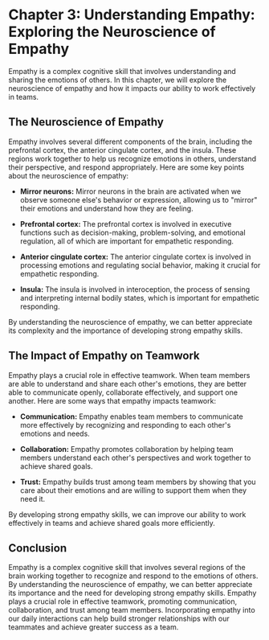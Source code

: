 Chapter 3: Understanding Empathy: Exploring the Neuroscience of Empathy
=======================================================================

Empathy is a complex cognitive skill that involves understanding and sharing the emotions of others. In this chapter, we will explore the neuroscience of empathy and how it impacts our ability to work effectively in teams.

The Neuroscience of Empathy
---------------------------

Empathy involves several different components of the brain, including the prefrontal cortex, the anterior cingulate cortex, and the insula. These regions work together to help us recognize emotions in others, understand their perspective, and respond appropriately. Here are some key points about the neuroscience of empathy:

* **Mirror neurons:** Mirror neurons in the brain are activated when we observe someone else's behavior or expression, allowing us to "mirror" their emotions and understand how they are feeling.

* **Prefrontal cortex:** The prefrontal cortex is involved in executive functions such as decision-making, problem-solving, and emotional regulation, all of which are important for empathetic responding.

* **Anterior cingulate cortex:** The anterior cingulate cortex is involved in processing emotions and regulating social behavior, making it crucial for empathetic responding.

* **Insula:** The insula is involved in interoception, the process of sensing and interpreting internal bodily states, which is important for empathetic responding.

By understanding the neuroscience of empathy, we can better appreciate its complexity and the importance of developing strong empathy skills.

The Impact of Empathy on Teamwork
---------------------------------

Empathy plays a crucial role in effective teamwork. When team members are able to understand and share each other's emotions, they are better able to communicate openly, collaborate effectively, and support one another. Here are some ways that empathy impacts teamwork:

* **Communication:** Empathy enables team members to communicate more effectively by recognizing and responding to each other's emotions and needs.

* **Collaboration:** Empathy promotes collaboration by helping team members understand each other's perspectives and work together to achieve shared goals.

* **Trust:** Empathy builds trust among team members by showing that you care about their emotions and are willing to support them when they need it.

By developing strong empathy skills, we can improve our ability to work effectively in teams and achieve shared goals more efficiently.

Conclusion
----------

Empathy is a complex cognitive skill that involves several regions of the brain working together to recognize and respond to the emotions of others. By understanding the neuroscience of empathy, we can better appreciate its importance and the need for developing strong empathy skills. Empathy plays a crucial role in effective teamwork, promoting communication, collaboration, and trust among team members. Incorporating empathy into our daily interactions can help build stronger relationships with our teammates and achieve greater success as a team.
